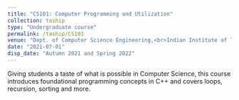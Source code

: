 ```yaml
---
title: "CS101: Computer Programming and Utilization"
collection: taship
type: "Undergraduate course"
permalink: /taship/CS101
venue: "Dept. of Computer Science Engineering,<br>Indian Institute of Technology Bombay"
date: "2021-07-01"
disp_date: "Autumn 2021 and Spring 2022"
---
```

Giving students a taste of what is possible in Computer Science, this course introduces foundational programming concepts in C++ and covers loops, recursion, sorting and more.
